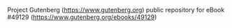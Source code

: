 Project Gutenberg (https://www.gutenberg.org) public repository for eBook #49129 (https://www.gutenberg.org/ebooks/49129)
